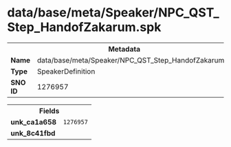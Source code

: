 <h1>data/base/meta/Speaker/NPC_QST_Step_HandofZakarum.spk</h1><table><tr><th colspan="100%">Metadata</th></tr><tr><td><b>Name</b></td><td>data/base/meta/Speaker/NPC_QST_Step_HandofZakarum.spk</td></tr><tr><td><b>Type</b></td><td>SpeakerDefinition</td></tr><tr><td><b>SNO ID</b></td><td>1276957</td></tr></table>

<table><tr><th colspan="100%">Fields</th></tr><tr><td><b>unk_ca1a658</b></td><td><code>1276957</code></td></tr><tr><td><b>unk_8c41fbd</b></td><td></td></tr></table>

